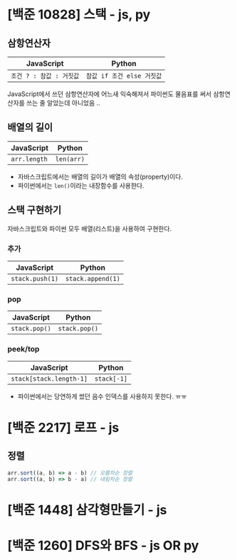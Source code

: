 # [백준 10828] 스택 - js, py
## 삼항연산자
JavaScript|Python
----------|--------
 `조건 ? : 참값 : 거짓값`|`참값 if 조건 else 거짓값`

JavaScript에서 쓰던 삼항연산자에 어느새 익숙해져서 파이썬도 물음표를 써서 삼항연산자를 쓰는 줄 알았는데 아니었음 ..

## 배열의 길이
JavaScript|Python
----------|--------
`arr.length`|`len(arr)`

- 자바스크립트에서는 배열의 길이가 배열의 속성(property)이다.
- 파이썬에서는 `len()`이라는 내장함수를 사용한다.

## 스택 구현하기

자바스크립트와 파이썬 모두 배열(리스트)을 사용하여 구현한다.

### 추가
JavaScript|Python
----------|--------
`stack.push(1)`|`stack.append(1)`

### pop
JavaScript|Python
----------|--------
`stack.pop()`|`stack.pop()`

### peek/top
JavaScript|Python
----------|--------
`stack[stack.length-1]`|`stack[-1]`

- 파이썬에서는 당연하게 썼던 음수 인덱스를 사용하지 못한다. ㅠㅠ

# [백준 2217] 로프 - js

## 정렬

```js
arr.sort((a, b) => a - b) // 오름차순 정렬
arr.sort((a, b) => b - a) // 내림차순 정렬
```

# [백준 1448] 삼각형만들기 - js

# [백준 1260] DFS와 BFS - js OR py

